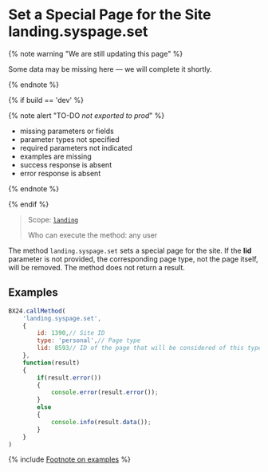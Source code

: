 # Set a Special Page for the Site landing.syspage.set

{% note warning "We are still updating this page" %}

Some data may be missing here — we will complete it shortly.

{% endnote %}

{% if build == 'dev' %}

{% note alert "TO-DO _not exported to prod_" %}

- missing parameters or fields
- parameter types not specified
- required parameters not indicated
- examples are missing
- success response is absent
- error response is absent

{% endnote %}

{% endif %}

> Scope: [`landing`](../../../scopes/permissions.md)
>
> Who can execute the method: any user

The method `landing.syspage.set` sets a special page for the site. If the **lid** parameter is not provided, the corresponding page type, not the page itself, will be removed. The method does not return a result.

## Examples

```js
BX24.callMethod(
    'landing.syspage.set',
    {
        id: 1390,// Site ID
        type: 'personal',// Page type
        lid: 8593// ID of the page that will be considered of this type within the site
    },
    function(result)
    {
        if(result.error())
        {
            console.error(result.error());
        }
        else
        {
            console.info(result.data());
        }
    }
)
```

{% include [Footnote on examples](../../../../_includes/examples.md) %}